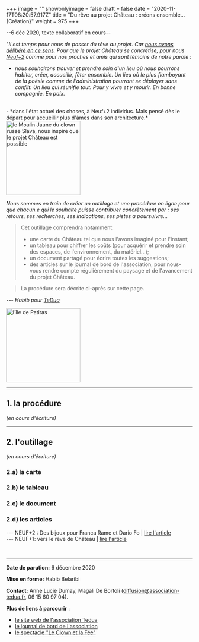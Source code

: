 +++
image = ""
showonlyimage = false
draft = false
date = "2020-11-17T08:20:57.917Z"
title = "Du rêve au projet Château : créons ensemble... {Création}"
weight = 975
+++

--6 déc 2020, texte collaboratif en cours--

"*Il est temps pour nous de passer du rêve au projet. 
Car [nous avons délibéré en ce sens](https://blog.association-tedua.fr/accueil/residence-du-clown-mouce-novembre-2020/).
Pour que le projet Château se concrétise, pour nous [Neuf+2](https://hackmd.io/@KaN7ayEGSmaCwz1-RugcTA/r1SUyNTcP) comme pour nos proches et amis qui sont témoins de notre parole* :

<!--more-->

- *nous souhaitons trouver et prendre soin d'un lieu où nous pourrons habiter, créer, accueillir, fêter ensemble. Un lieu où le plus flamboyant de la poésie comme de l'administration pourront se déployer sans conflit. Un lieu qui réunifie tout. Pour y vivre et y mourir. En bonne compagnie. En paix.*  
<br>
- *dans l'état actuel des choses, à Neuf+2 individus. Mais pensé dès le départ pour accueillir plus d'âmes dans son architecture.*

<br>
<img src="/img/portfolio/residence-du-clown-mouce-novembre-2020/moulinjaune2.jpg" alt="le Moulin Jaune du clown russe Slava, nous inspire que le projet Château est possible" width="200"> 
<br>

*Nous sommes en train de créer un outillage et une procédure en ligne  pour que chacun.e qui le souhaite puisse contribuer concrètement par : ses retours, ses recherches, ses indications, ses pistes à poursuivre...*

> Cet outillage comprendra notamment:
> - une carte du Château tel que nous l'avons imaginé pour l'instant;
> - un tableau pour chiffrer les coûts (pour acquérir et prendre soin des espaces, de l'environnement, du matériel...);
> - un document partagé pour écrire toutes les suggestions;
> - des articles sur le journal de bord de l'association, pour nous-vous rendre compte régulièrement du paysage et de l'avancement du projet Château.

> La procédure sera décrite ci-après sur cette page.

--- *Habib pour [TeDua](https://association-tedua.fr])*

<img src="/img/portfolio/residence-du-clown-mouce-novembre-2020/pharedepatiras.jpeg" alt="l'île de Patiras" width="200"> 
<br>

---

## 1. la procédure
*(en cours d'écriture)*

---

## 2. l'outillage
*(en cours d'écriture)*
### 2.a) la carte

### 2.b) le tableau

### 2.c) le document

### 2.d) les articles
--- NEUF+2 : Des bijoux pour Franca Rame et Dario Fo | [lire l'article](https://hackmd.io/@KaN7ayEGSmaCwz1-RugcTA/r1SUyNTcP)   
--- NEUF+1: vers le rêve de Château | [lire l'article](https://blog.association-tedua.fr/accueil/residence-du-clown-mouce-novembre-2020/)

<br>

---

**Date de parution:** 6 décembre 2020  

**Mise en forme:**  Habib Belaribi  

**Contact:** Anne Lucie Dumay, Magali De Bortoli (diffusion@association-tedua.fr, 06 15 60 97 04).  

**Plus de liens à parcourir** :
- [le site web de l'association Tedua](https://association-tedua.fr)
- [le journal de bord de l'association](https://blog.association-tedua.fr/accueil/)
- [le spectacle "Le Clown et la Fée"](https://leclownetlafee.fr)


